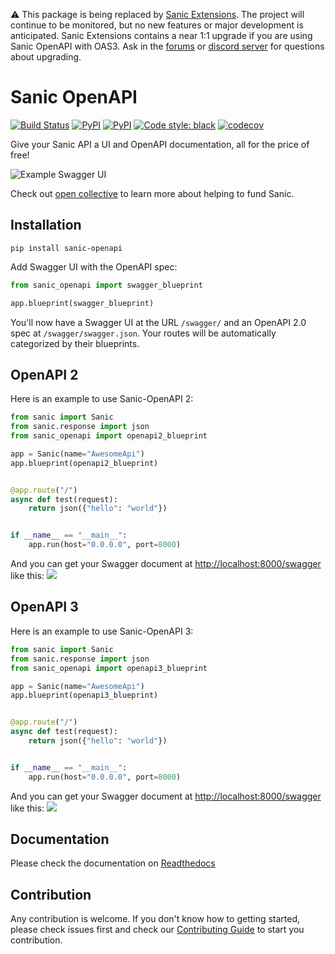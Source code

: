 ⚠️ This package is being replaced by [Sanic Extensions](https://sanicframework.org/en/plugins/sanic-ext/getting-started.html). The project will continue to be monitored, but no new features or major development is anticipated. Sanic Extensions contains a near 1:1 upgrade if you are using Sanic OpenAPI with OAS3. Ask in the [forums](https://community.sanicframework.org/) or [discord server](https://discord.gg/FARQzAEMAA) for questions about upgrading.

# Sanic OpenAPI

[![Build Status](https://travis-ci.com/sanic-org/sanic-openapi.svg?branch=master)](https://travis-ci.com/sanic-org/sanic-openapi)
[![PyPI](https://img.shields.io/pypi/v/sanic-openapi.svg)](https://pypi.python.org/pypi/sanic-openapi/)
[![PyPI](https://img.shields.io/pypi/pyversions/sanic-openapi.svg)](https://pypi.python.org/pypi/sanic-openapi/)
[![Code style: black](https://img.shields.io/badge/code%20style-black-000000.svg)](https://github.com/python/black)
[![codecov](https://codecov.io/gh/sanic-org/sanic-openapi/branch/master/graph/badge.svg)](https://codecov.io/gh/sanic-org/sanic-openapi)

Give your Sanic API a UI and OpenAPI documentation, all for the price of free!

![Example Swagger UI](docs/_static/images/code-to-ui.png?raw=true "Swagger UI")

Check out [open collective](https://opencollective.com/sanic-org) to learn more about helping to fund Sanic.


## Installation

```shell
pip install sanic-openapi
```

Add Swagger UI with the OpenAPI spec:

```python
from sanic_openapi import swagger_blueprint

app.blueprint(swagger_blueprint)
```

You'll now have a Swagger UI at the URL `/swagger/` and an OpenAPI 2.0 spec at `/swagger/swagger.json`.
Your routes will be automatically categorized by their blueprints.

## OpenAPI 2

Here is an example to use Sanic-OpenAPI 2:

```python
from sanic import Sanic
from sanic.response import json
from sanic_openapi import openapi2_blueprint

app = Sanic(name="AwesomeApi")
app.blueprint(openapi2_blueprint)


@app.route("/")
async def test(request):
    return json({"hello": "world"})


if __name__ == "__main__":
    app.run(host="0.0.0.0", port=8000)

```

And you can get your Swagger document at <http://localhost:8000/swagger> like this:
![](docs/_static/images/hello_world_example.png)

## OpenAPI 3


Here is an example to use Sanic-OpenAPI 3:

```python
from sanic import Sanic
from sanic.response import json
from sanic_openapi import openapi3_blueprint

app = Sanic(name="AwesomeApi")
app.blueprint(openapi3_blueprint)


@app.route("/")
async def test(request):
    return json({"hello": "world"})


if __name__ == "__main__":
    app.run(host="0.0.0.0", port=8000)

```

And you can get your Swagger document at <http://localhost:8000/swagger> like this:
![](docs/_static/images3/hello_world_example.png)

## Documentation

Please check the documentation on [Readthedocs](https://sanic-openapi.readthedocs.io)

## Contribution

Any contribution is welcome. If you don't know how to getting started, please check issues first and check our [Contributing Guide](CONTRIBUTING.md) to start you contribution.
